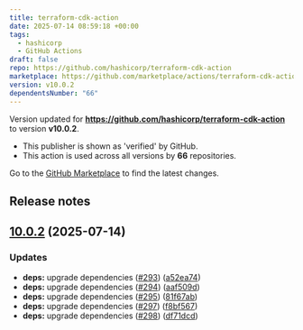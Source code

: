 ```yaml
---
title: terraform-cdk-action
date: 2025-07-14 08:59:18 +00:00
tags:
  - hashicorp
  - GitHub Actions
draft: false
repo: https://github.com/hashicorp/terraform-cdk-action
marketplace: https://github.com/marketplace/actions/terraform-cdk-action
version: v10.0.2
dependentsNumber: "66"
---
```



Version updated for **https://github.com/hashicorp/terraform-cdk-action** to version **v10.0.2**.
- This publisher is shown as 'verified' by GitHub.
- This action is used across all versions by **66** repositories.

Go to the [GitHub Marketplace](https://github.com/marketplace/actions/terraform-cdk-action) to find the latest changes.

## Release notes


## [10.0.2](https://github.com/hashicorp/terraform-cdk-action/compare/v10.0.1...v10.0.2) (2025-07-14)


### Updates

* **deps:** upgrade dependencies ([#293](https://github.com/hashicorp/terraform-cdk-action/issues/293)) ([a52ea74](https://github.com/hashicorp/terraform-cdk-action/commit/a52ea743a417a0397145e4187a3906420500e9e7))
* **deps:** upgrade dependencies ([#294](https://github.com/hashicorp/terraform-cdk-action/issues/294)) ([aaf509d](https://github.com/hashicorp/terraform-cdk-action/commit/aaf509d08df7a3da3375598c09e87ee24d86af1f))
* **deps:** upgrade dependencies ([#295](https://github.com/hashicorp/terraform-cdk-action/issues/295)) ([81f67ab](https://github.com/hashicorp/terraform-cdk-action/commit/81f67aba62dbf5a9b01f6a4f3fa06c0e64845be6))
* **deps:** upgrade dependencies ([#297](https://github.com/hashicorp/terraform-cdk-action/issues/297)) ([f8bf567](https://github.com/hashicorp/terraform-cdk-action/commit/f8bf5673d8b3854c4c9a887645e2816eb4c5d702))
* **deps:** upgrade dependencies ([#298](https://github.com/hashicorp/terraform-cdk-action/issues/298)) ([df71dcd](https://github.com/hashicorp/terraform-cdk-action/commit/df71dcd9839e533f42593bc6580c63078e2a02b7))

